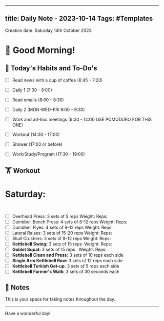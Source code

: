 
---
title: Daily Note - 2023-10-14
Tags: #Templates
---

Creation date: Saturday 14th October 2023

# 🌅 Good Morning! 

## 🎯 Today's Habits and To-Do's

- [ ] Read news with a cup of coffee (6:45 - 7:20)
- [ ] Daily 1 (7:30 - 8:00)
- [ ] Read emails (8:00 - 8:30)
- [ ] Daily 2 (MON-WED-FRI 9:00 - 9:30) 
- [ ] Work and ad-hoc meetings (9:30 - 14:00 USE POMODORO FOR THIS ONE)
- [ ] Workout (14:30 - 17:00)
- [ ] Shower (17:00 or before)
- [ ] Work/Study/Program (17:30 - 19:00)


## 🏋️ Workout
# Saturday:  
           
- [ ] Overhead Press: 3 sets of 5 reps Weight: Reps:      
- [ ] Dumbbell Bench Press: 4 sets of 8-12 reps Weight: Reps:      
- [ ] Dumbbell Flyes: 4 sets of 8-12 reps Weight: Reps:      
- [ ] Lateral Raises: 3 sets of 15-20 reps Weight: Reps:      
- [ ] Skull Crushers: 3 sets of 8-12 reps Weight: Reps:      
- [ ] **Kettlebell Swing:** 3 sets of 15 reps  Weight: Reps:      
- [ ] **Goblet Squat:** 3 sets of 15 reps   Weight: Reps:      
- [ ] **Kettlebell Clean and Press:** 3 sets of 10 reps each side        
- [ ] **Single Arm Kettlebell Row:** 3 sets of 12 reps each side        
- [ ] **Kettlebell Turkish Get-up:** 3 sets of 5 reps each side      
- [ ] **Kettlebell Farmer's Walk:** 3 sets of 30 seconds each  

## 📖 Notes

This is your space for taking notes throughout the day. 


---

Have a wonderful day!
